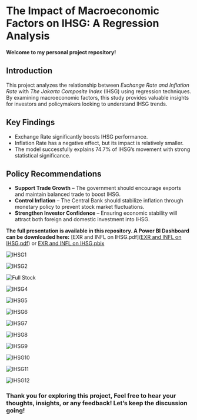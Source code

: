 # The Impact of Macroeconomic Factors on IHSG: A Regression Analysis

**Welcome to my personal project repository!**  

## Introduction  

This project analyzes the relationship between *Exchange Rate and Inflation Rate* with *The Jakarta Composite Index* (IHSG) using regression techniques. By examining macroeconomic factors, this study provides valuable insights for investors and policymakers looking to understand IHSG trends.  

## Key Findings  
- Exchange Rate significantly boosts IHSG performance.  
- Inflation Rate has a negative effect, but its impact is relatively smaller.  
- The model successfully explains 74.7% of IHSG’s movement with strong statistical significance.  

## Policy Recommendations  
-  **Support Trade Growth** – The government should encourage exports and maintain balanced trade to boost IHSG.
-  **Control Inflation** – The Central Bank should stabilize inflation through monetary policy to prevent stock market fluctuations.
-  **Strengthen Investor Confidence** – Ensuring economic stability will attract both foreign and domestic investment into IHSG.

**The full presentation is available in this repository. A Power BI Dashboard can be downloaded here:** [EXR and INFL on IHSG.pdf]([EXR and INFL on IHSG.pdf](https://github.com/user-attachments/files/18759830/EXR.and.INFL.on.IHSG.pdf)) or [EXR and INFL on IHSG.pbix](https://github.com/MRamadhanKesaPI/The-Impact-of-Macroeconomic-Factors-on-IHSG/blob/main/EXR%20and%20INFL%20on%20IHSG.pbix)

![IHSG1](https://github.com/user-attachments/assets/06abcd85-069c-4e7e-b8da-8641c6a6d396)

![IHSG2](https://github.com/user-attachments/assets/6eb0aa89-c09d-4190-b555-7fbeee2f565a)

![Full Stock](https://github.com/user-attachments/assets/2d854ccc-1c5f-4a77-8c96-f589eafd814e)

![IHSG4](https://github.com/user-attachments/assets/8384a5b5-fa17-4d59-ba13-ff09fb77609c)

![IHSG5](https://github.com/user-attachments/assets/b59471da-3942-4880-9f89-795074b3b98f)

![IHSG6](https://github.com/user-attachments/assets/e100695a-7de1-4a4f-99a3-86113e03f01c)

![IHSG7](https://github.com/user-attachments/assets/c9584657-d775-4cad-b9d7-34f77cdac446)

![IHSG8](https://github.com/user-attachments/assets/29fd5cb3-33b5-4d45-a685-9dc7ed18004d)

![IHSG9](https://github.com/user-attachments/assets/9a6d486e-b113-4b48-b79b-6953c2f8aa4a)

![IHSG10](https://github.com/user-attachments/assets/5b650045-76fb-43f1-b1ca-e759b9404f95)

![IHSG11](https://github.com/user-attachments/assets/f511cb7e-afd6-47f1-8c0e-d689e9a1e68a)

![IHSG12](https://github.com/user-attachments/assets/68bc3252-c09d-4a49-942d-64be72013eef)

### Thank you for exploring this project, Feel free to hear your thoughts, insights, or any feedback! Let’s keep the discussion going!
